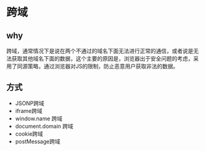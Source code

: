 # 跨域

## why

跨域，通常情况下是说在两个不通过的域名下面无法进行正常的通信，或者说是无法获取其他域名下面的数据，这个主要的原因是，浏览器出于安全问题的考虑，采用了同源策略，通过浏览器对JS的限制，防止恶意用户获取非法的数据。

## 方式

* JSONP跨域
* iframe跨域
* window.name 跨域
* document.domain 跨域
* cookie跨域
* postMessage跨域	

